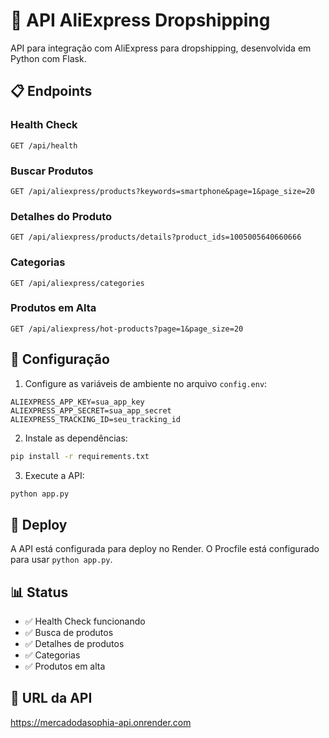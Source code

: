 # 🚀 API AliExpress Dropshipping

API para integração com AliExpress para dropshipping, desenvolvida em Python com Flask.

## 📋 Endpoints

### Health Check
```
GET /api/health
```

### Buscar Produtos
```
GET /api/aliexpress/products?keywords=smartphone&page=1&page_size=20
```

### Detalhes do Produto
```
GET /api/aliexpress/products/details?product_ids=1005005640660666
```

### Categorias
```
GET /api/aliexpress/categories
```

### Produtos em Alta
```
GET /api/aliexpress/hot-products?page=1&page_size=20
```

## 🔧 Configuração

1. Configure as variáveis de ambiente no arquivo `config.env`:
```
ALIEXPRESS_APP_KEY=sua_app_key
ALIEXPRESS_APP_SECRET=sua_app_secret
ALIEXPRESS_TRACKING_ID=seu_tracking_id
```

2. Instale as dependências:
```bash
pip install -r requirements.txt
```

3. Execute a API:
```bash
python app.py
```

## 🚀 Deploy

A API está configurada para deploy no Render. O Procfile está configurado para usar `python app.py`.

## 📊 Status

- ✅ Health Check funcionando
- ✅ Busca de produtos
- ✅ Detalhes de produtos
- ✅ Categorias
- ✅ Produtos em alta

## 🔗 URL da API

https://mercadodasophia-api.onrender.com 